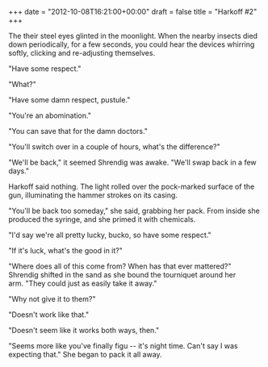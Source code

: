 +++
date = "2012-10-08T16:21:00+00:00"
draft = false
title = "Harkoff #2"
+++
<p>The their steel eyes glinted in the moonlight. When the nearby insects died down periodically, for a few seconds, you could hear the devices whirring softly, clicking and re-adjusting themselves.</p>&#13;
<p>"Have some respect."</p>&#13;
<p>"What?"</p>&#13;
<p>"Have some damn respect, pustule."</p>&#13;
<p>"You're an abomination."</p>&#13;
<p>"You can save that for the damn doctors."</p>&#13;
<p>"You'll switch over in a couple of hours, what's the difference?"</p>&#13;
<p>"We'll be back," it seemed Shrendig was awake. "We'll swap back in a few days."</p>&#13;
<p>Harkoff said nothing. The light rolled over the pock-marked surface of the gun, illuminating the hammer strokes on its casing.</p>&#13;
<p>"You'll be back too someday," she said, grabbing her pack. From inside she produced the syringe, and she primed it with chemicals.</p>&#13;
<p>"I'd say we're all pretty lucky, bucko, so have some respect."</p>&#13;
<p>"If it's luck, what's the good in it?"</p>&#13;
<p>"Where does all of this come from? When has that ever mattered?" Shrendig shifted in the sand as she bound the tourniquet around her arm. "They could just as easily take it away."</p>&#13;
<p>"Why not give it to them?"</p>&#13;
<p>"Doesn't work like that."</p>&#13;
<p>"Doesn't seem like it works both ways, then."</p>&#13;
<p>"Seems more like you've finally figu -- it's night time. Can't say I was expecting that." She began to pack it all away.</p> 
